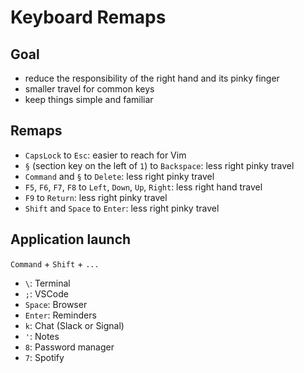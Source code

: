 # Keyboard Remaps

## Goal

- reduce the responsibility of the right hand and its pinky finger
- smaller travel for common keys
- keep things simple and familiar

## Remaps

* `CapsLock` to `Esc`: easier to reach for Vim
* `§` (section key on the left of `1`) to `Backspace`: less right pinky travel
* `Command` and `§`  to `Delete`: less right pinky travel
* `F5`, `F6`, `F7`, `F8` to `Left`, `Down`, `Up`, `Right`: less right hand travel
* `F9` to `Return`: less right pinky travel
* `Shift`  and `Space` to `Enter`: less right pinky travel

## Application launch

`Command` + `Shift` + `...`

* `\`: Terminal
* `;`: VSCode
* `Space`: Browser
* `Enter`: Reminders
* `k`: Chat (Slack or Signal)
* `'`: Notes
* `8`: Password manager
* `7`: Spotify
  



